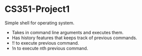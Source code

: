 # CS351-Project1

Simple shell for operating system. 
- Takes in command line arguments and executes them.
- Has history features that keeps track of previous commands.
- !! to execute previous command.
- !n to execute nth previous command.
